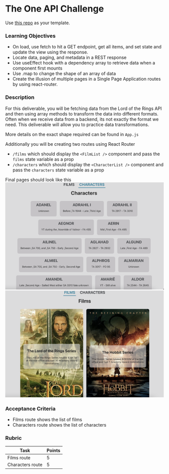 # The One API Challenge

Use [this repo](https://github.com/alchemycodelab/react-lotr-munging) as your template.

### Learning Objectives

- On load, use fetch to hit a GET endpoint, get all items, and set state and update the view using the response.
- Locate data, paging, and metadata in a REST response
- Use useEffect hook with a dependency array to retrieve data when a component first mounts
- Use .map to change the shape of an array of data
- Create the illusion of multiple pages in a Single Page Application routes by using react-router.

### Description

For this deliverable, you will be fetching data from the Lord of the Rings API and then using array methods to transform the data into different formats. Often when we receive data from a backend, its not exactly the format we need. This deliverable will allow you to practice data transformations.

More details on the exact shape required can be found in `App.js`

Additionally you will be creating two routes using React Router

- `/films` which should display the `<FilmList />` component and pass the `films` state variable as a prop
- `/characters` which should display the `<CharacterList />` component and pass the `characters` state variable as a prop

Final pages should look like this
![](characters-screenshot.png)
![](films-screenshot.png)

### Acceptance Criteria

- Films route shows the list of films
- Characters route shows the list of characters

### Rubric

| Task             | Points |
| ---------------- | ------ |
| Films route      | 5      |
| Characters route | 5      |
